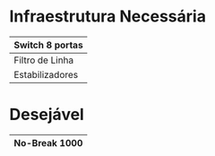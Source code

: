 # Infraestrutura Necessária #

|Switch 8 portas|
|:--------------|
|Filtro de Linha|
|Estabilizadores|

# Desejável #

|No-Break 1000|
|:------------|